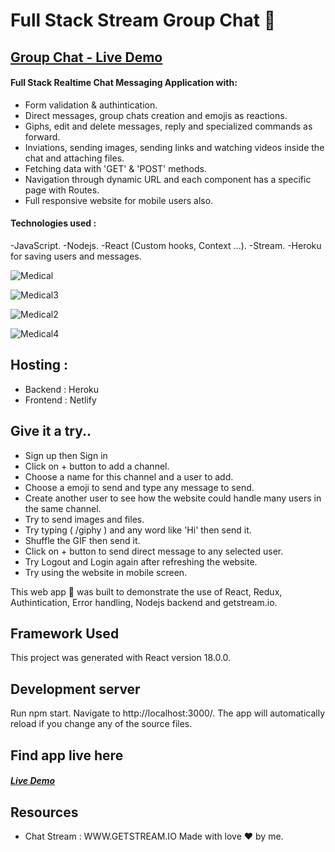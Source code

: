 # Full Stack Stream Group Chat 📢

## [Group Chat - Live Demo](https://medical-group-chats.netlify.app/)


#### Full Stack Realtime Chat Messaging Application with:
- Form validation & authintication.
- Direct messages, group chats creation and emojis as reactions.
- Giphs, edit and delete messages, reply and specialized commands as forward.
- Inviations, sending images, sending links and watching videos inside the chat and attaching files.
- Fetching data with 'GET' & 'POST' methods.
- Navigation through dynamic URL and each component has a specific page with Routes.
- Full responsive website for mobile users also.


#### Technologies used :
-JavaScript.
-Nodejs.
-React (Custom hooks, Context ...).
-Stream.
-Heroku for saving users and messages.


![Medical](https://user-images.githubusercontent.com/88718975/169918582-03e662dc-167e-4756-80f9-2c6b9ff3c9d3.png)

![Medical3](https://user-images.githubusercontent.com/88718975/169922757-25e92684-35f9-487d-a5ef-71e172602e74.png)

![Medical2](https://user-images.githubusercontent.com/88718975/169922705-73ca3f5b-0e2a-4bb9-b31d-b2da23a177f4.png)

![Medical4](https://user-images.githubusercontent.com/88718975/169922725-986d06ba-643e-447e-9769-37282f6d7d29.png)



## Hosting :
- Backend : Heroku
- Frontend : Netlify

## Give it a try..
- Sign up then Sign in
- Click on + button to add a channel.
- Choose a name for this channel and a user to add.
- Choose a emoji to send and type any message to send.
- Create another user to see how the website could handle many users in the same channel.
- Try to send images and files.
- Try typing ( /giphy ) and any word like 'Hi' then send it.
- Shuffle the GIF then send it.
- Click on + button to send direct message to any selected user.
- Try Logout and Login again after refreshing the website.
- Try using the website in mobile screen.

This web app 📱 was built to demonstrate the use of React, Redux, Authintication, Error handling, Nodejs backend and getstream.io.


## Framework Used
This project was generated with React version 18.0.0.

## Development server
Run npm start. Navigate to http://localhost:3000/. The app will automatically reload if you change any of the source files.


## Find app live here
##### [Live Demo](https://medical-group-chats.netlify.app/)

## Resources

- Chat Stream : WWW.GETSTREAM.IO
Made with love ❤️ by me.
